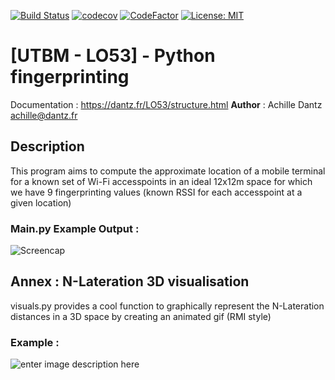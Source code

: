 
  

[![Build Status](https://travis-ci.com/Anthex/LO53FP.svg?branch=master)](https://travis-ci.com/Anthex/LO53FP)  [![codecov](https://codecov.io/gh/Anthex/LO53FP/branch/master/graph/badge.svg)](https://codecov.io/gh/Anthex/LO53FP)  [![CodeFactor](https://www.codefactor.io/repository/github/anthex/lo53fp/badge)](https://www.codefactor.io/repository/github/anthex/lo53fp)  [![License: MIT](https://img.shields.io/badge/License-MIT-yellow.svg)](https://opensource.org/licenses/MIT)

# [UTBM - LO53] - Python fingerprinting
Documentation : https://dantz.fr/LO53/structure.html
**Author** : Achille Dantz <achille@dantz.fr>

## Description
This program aims to compute the approximate location of a mobile terminal for a known set of Wi-Fi accesspoints in an ideal 12x12m space for which we have 9 fingerprinting values (known RSSI for each accesspoint at a given location)

### Main.py Example Output :

![Screencap](https://dantz.fr/LO53/Capture_.PNG)

## Annex : N-Lateration 3D visualisation
visuals.py provides a cool function to graphically represent the N-Lateration distances in a 3D space by creating an animated gif (RMI style)
### Example : 
  ![enter image description here](https://dantz.fr/LO53/out.gif)

  

